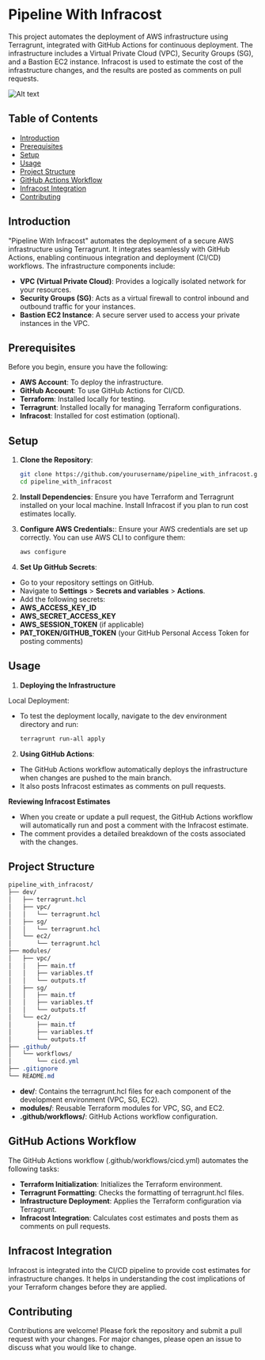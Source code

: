 # Pipeline With Infracost

This project automates the deployment of AWS infrastructure using Terragrunt, integrated with GitHub Actions for continuous deployment. The infrastructure includes a Virtual Private Cloud (VPC), Security Groups (SG), and a Bastion EC2 instance. Infracost is used to estimate the cost of the infrastructure changes, and the results are posted as comments on pull requests.

![Alt text](images/pipeline-with-intracost.drawio.png)

## Table of Contents

- [Introduction](#introduction)
- [Prerequisites](#prerequisites)
- [Setup](#setup)
- [Usage](#usage)
- [Project Structure](#project-structure)
- [GitHub Actions Workflow](#github-actions-workflow)
- [Infracost Integration](#infracost-integration)
- [Contributing](#contributing)

## Introduction

"Pipeline With Infracost" automates the deployment of a secure AWS infrastructure using Terragrunt. It integrates seamlessly with GitHub Actions, enabling continuous integration and deployment (CI/CD) workflows. The infrastructure components include:

- **VPC (Virtual Private Cloud)**: Provides a logically isolated network for your resources.
- **Security Groups (SG)**: Acts as a virtual firewall to control inbound and outbound traffic for your instances.
- **Bastion EC2 Instance**: A secure server used to access your private instances in the VPC.

## Prerequisites

Before you begin, ensure you have the following:

- **AWS Account**: To deploy the infrastructure.
- **GitHub Account**: To use GitHub Actions for CI/CD.
- **Terraform**: Installed locally for testing.
- **Terragrunt**: Installed locally for managing Terraform configurations.
- **Infracost**: Installed for cost estimation (optional).

## Setup

1. **Clone the Repository**:
   ```bash
   git clone https://github.com/yourusername/pipeline_with_infracost.git
   cd pipeline_with_infracost

2. **Install Dependencies**:
Ensure you have Terraform and Terragrunt installed on your local machine.
Install Infracost if you plan to run cost estimates locally.

3. **Configure AWS Credentials:**:
Ensure your AWS credentials are set up correctly. You can use AWS CLI to configure them:
    ```bash
    aws configure
    ```

4. **Set Up GitHub Secrets**:
- Go to your repository settings on GitHub.
- Navigate to **Settings** > **Secrets and variables** > **Actions**.
- Add the following secrets:
- **AWS_ACCESS_KEY_ID**
- **AWS_SECRET_ACCESS_KEY**
- **AWS_SESSION_TOKEN** (if applicable)
- **PAT_TOKEN/GITHUB_TOKEN** (your GitHub Personal Access Token for posting comments)

## Usage
1. **Deploying the Infrastructure**

Local Deployment:
- To test the deployment locally, navigate to the dev environment directory and run:
    ```bash
    terragrunt run-all apply
    ```

2. **Using GitHub Actions**:
- The GitHub Actions workflow automatically deploys the infrastructure when changes are pushed to the main branch.
- It also posts Infracost estimates as comments on pull requests.

**Reviewing Infracost Estimates**

- When you create or update a pull request, the GitHub Actions workflow will automatically run and post a comment with the Infracost estimate.
- The comment provides a detailed breakdown of the costs associated with the changes.

## Project Structure
```css
pipeline_with_infracost/
├── dev/
│   ├── terragrunt.hcl
│   ├── vpc/
│   │   └── terragrunt.hcl
│   ├── sg/
│   │   └── terragrunt.hcl
│   └── ec2/
│       └── terragrunt.hcl
├── modules/
│   ├── vpc/
│   │   ├── main.tf
│   │   ├── variables.tf
│   │   └── outputs.tf
│   ├── sg/
│   │   ├── main.tf
│   │   ├── variables.tf
│   │   └── outputs.tf
│   └── ec2/
│       ├── main.tf
│       ├── variables.tf
│       └── outputs.tf
├── .github/
│   └── workflows/
│       └── cicd.yml
├── .gitignore
└── README.md
```

- **dev/**: Contains the terragrunt.hcl files for each component of the development environment (VPC, SG, EC2).
- **modules/**: Reusable Terraform modules for VPC, SG, and EC2.
- **.github/workflows/**: GitHub Actions workflow configuration.

## GitHub Actions Workflow 

The GitHub Actions workflow (.github/workflows/cicd.yml) automates the following tasks:

- **Terraform Initialization**: Initializes the Terraform environment.
- **Terragrunt Formatting**: Checks the formatting of terragrunt.hcl files.
- **Infrastructure Deployment**: Applies the Terraform configuration via Terragrunt.
- **Infracost Integration**: Calculates cost estimates and posts them as comments on pull requests.

## Infracost Integration

Infracost is integrated into the CI/CD pipeline to provide cost estimates for infrastructure changes. It helps in understanding the cost implications of your Terraform changes before they are applied.

## Contributing

Contributions are welcome! Please fork the repository and submit a pull request with your changes. For major changes, please open an issue to discuss what you would like to change.